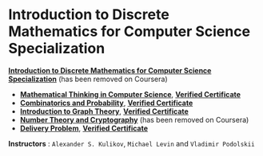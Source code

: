 # Introduction to Discrete Mathematics for Computer Science Specialization

**[Introduction to Discrete Mathematics for Computer Science Specialization](https://www.coursera.org/specializations/discrete-mathematics?)** (has been removed on Coursera)
+ **[Mathematical Thinking in Computer Science](https://www.coursera.org/learn/what-is-a-proof?specialization=discrete-mathematics)**, [**Verified Certificate**](https://www.coursera.org/account/accomplishments/certificate/2NE4XUPLWWRR)
+ **[Combinatorics and Probability](https://www.coursera.org/learn/combinatorics?specialization=discrete-mathematics)**, [**Verified Certificate**](
https://www.coursera.org/account/accomplishments/certificate/CPEVMF8DJQDW)
+ **[Introduction to Graph Theory](https://www.coursera.org/learn/graphs?specialization=discrete-mathematics)**, [**Verified Certificate**](https://www.coursera.org/account/accomplishments/certificate/ZGAQVB5978HN)
+ **[Number Theory and Cryptography](https://www.coursera.org/learn/number-theory-cryptography?specialization=discrete-mathematics)** (has been removed on Coursera)
+ **[Delivery Problem](https://www.coursera.org/learn/delivery-problem)**, [**Verified Certificate**]()


**Instructors** : `Alexander S. Kulikov`, `Michael Levin` and `Vladimir Podolskii`
